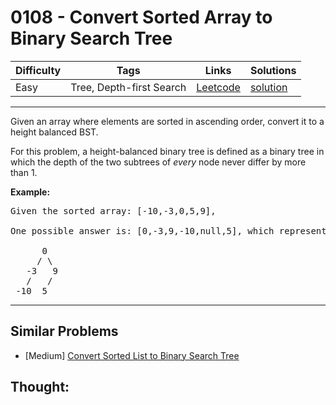 # 0108 - Convert Sorted Array to Binary Search Tree

Difficulty  | Tags | Links | Solutions
----------- | ---- | ----- | -----
Easy | Tree, Depth-first Search | [Leetcode](https://leetcode.com/problems/convert-sorted-array-to-binary-search-tree) | [solution](https://leetcode.com/problems/convert-sorted-array-to-binary-search-tree/solution/)


-----------

<p>Given an array where elements are sorted in ascending order, convert it to a height balanced BST.</p>

<p>For this problem, a height-balanced binary tree is defined as a binary tree in which the depth of the two subtrees of <em>every</em> node never differ by more than 1.</p>

<p><strong>Example:</strong></p>

<pre>
Given the sorted array: [-10,-3,0,5,9],

One possible answer is: [0,-3,9,-10,null,5], which represents the following height balanced BST:

      0
     / \
   -3   9
   /   /
 -10  5
</pre>


-----------


## Similar Problems

- [Medium] [Convert Sorted List to Binary Search Tree](convert-sorted-list-to-binary-search-tree)




## Thought:
